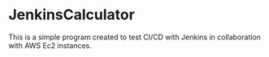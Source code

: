 # JenkinsCalculator

This is a simple program created to test CI/CD with Jenkins in collaboration with AWS Ec2 instances.
